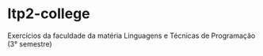 # ltp2-college

Exercícios da faculdade da matéria Linguagens e Técnicas de Programação (3° semestre)
